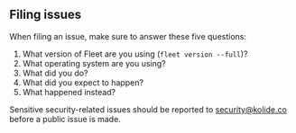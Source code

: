 ## Filing issues

When filing an issue, make sure to answer these five questions:

1. What version of Fleet are you using (`fleet version --full`)?
2. What operating system are you using?
3. What did you do?
4. What did you expect to happen?
5. What happened instead?

Sensitive security-related issues should be reported to
[security@kolide.co](mailto:security@kolide.co) before a public issue is made.

